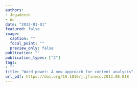 ```yaml
---
authors:
- Jegadeesh
- Wu
date: "2013-01-01"
featured: false
image:
  caption: ""
  focal_point: ""
  preview_only: false
publication: ""
publication_types: ["2"]
tags:
- ""
title: "Word power: A new approach for content analysis"
url_pdf: https://doi.org/10.1016/j.jfineco.2013.08.018
---
```

